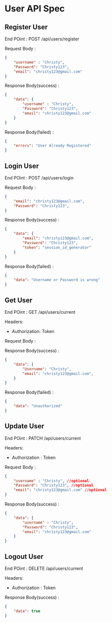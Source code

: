 # User API Spec

## Register User

End POint : POST /api/users/register

Request Body :

```json
{
    "username" : "Christy",
    "Password": "Christy123",
    "email": "christy123@gmail.com"
}
```

Response Body(success) :
```json
{
    "data": {
        "username" : "Christy",
        "Password": "Christy123",
        "email": "christy123@gmail.com"
    }
}
```
Response Body(failed) :
```json
{
    "errors": "User Already Registered"
}
```

## Login User

End POint : POST /api/users/login

Request Body :

```json
{
    "email": "christy123@gmail.com",
    "Password": "Christy123",
}
```

Response Body(success) :
```json
{
    "data": {
        "email": "christy123@gmail.com",
        "Password": "Christy123",
        "token": "session_id_generator"
    }
}
```
Response Body(failed) :
```json
{
    "data": "Username or Password is wrong"
}
```

## Get User
End POint : GET /api/users/current

Headers: 
- Authorization: Token

Request Body :

Response Body(success) :
```json
{
    "data": {
        "Username": "Christy",
        "email": "christy123@gmail.com",
    }
}
```
Response Body(failed) :
```json
{
    "data": "Unauthorized"
}
```

## Update User

End POint : PATCH /api/users/current

Headers: 
- Authorization : Token

Request Body :

```json
{
    "username" : "Christy", //optional
    "Password": "Christy123", //optional
    "email": "christy123@gmail.com" //optional
}
```

Response Body(success) :
```json
{
    "data": {
        "username" : "Christy",
        "Password": "Christy123",
        "email": "christy123@gmail.com"
    }
}
```

## Logout User
End POint : DELETE /api/users/current

Headers: 
- Authorization : Token


Response Body(success) :
```json
{
    "data": true
}
```

